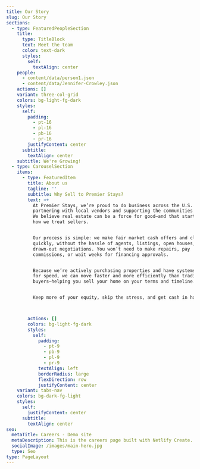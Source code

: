 ```yaml
---
title: Our Story
slug: Our Story
sections:
  - type: FeaturedPeopleSection
    title:
      type: TitleBlock
      text: Meet the team
      color: text-dark
      styles:
        self:
          textAlign: center
    people:
      - content/data/person1.json
      - content/data/Jennifer-Crowley.json
    actions: []
    variant: three-col-grid
    colors: bg-light-fg-dark
    styles:
      self:
        padding:
          - pt-16
          - pl-16
          - pb-16
          - pr-16
        justifyContent: center
      subtitle:
        textAlign: center
    subtitle: We're Growing!
  - type: CarouselSection
    items:
      - type: FeaturedItem
        title: About us
        tagline: ''
        subtitle: Why Sell to Premier Stays?
        text: >+
          At Premier Stays, we’re proud to do business across the U.S. while
          partnering with local vendors and supporting the communities we serve.
          We believe real estate can be a force for good—and that starts with
          how we treat sellers.


          Our process is simple: we make fair market cash offers and close
          quickly, without the hassle of agents, listings, open houses, or
          drawn-out negotiations. You won’t need to make repairs, pay
          commissions, or wait weeks for financing approvals.


          Because we’re actively purchasing properties and have systems built
          for speed, we can move faster and more efficiently than traditional
          buyers—helping you sell your home on your terms and timeline.


          Keep more of your equity, skip the stress, and get cash in hand—fast.



        actions: []
        colors: bg-light-fg-dark
        styles:
          self:
            padding:
              - pt-9
              - pb-9
              - pl-9
              - pr-9
            textAlign: left
            borderRadius: large
            flexDirection: row
            justifyContent: center
    variant: tabs-nav
    colors: bg-dark-fg-light
    styles:
      self:
        justifyContent: center
      subtitle:
        textAlign: center
seo:
  metaTitle: Careers - Demo site
  metaDescription: This is the careers page built with Netlify Create.
  socialImage: /images/main-hero.jpg
  type: Seo
type: PageLayout
---
```

